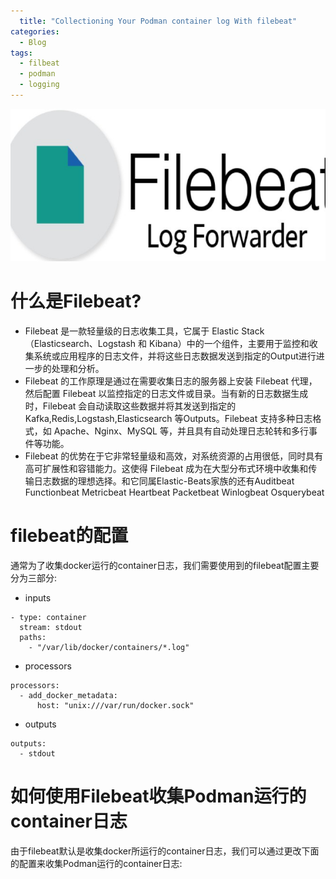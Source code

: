 ```yaml
---
  title: "Collectioning Your Podman container log With filebeat"
categories:
  - Blog
tags:
  - filbeat
  - podman
  - logging
---
```

![filebeat](/assets/images/Filebeat.jpeg "filebeat")
# 什么是Filebeat?
 - Filebeat 是一款轻量级的日志收集工具，它属于 Elastic Stack（Elasticsearch、Logstash 和 Kibana）中的一个组件，主要用于监控和收集系统或应用程序的日志文件，并将这些日志数据发送到指定的Output进行进一步的处理和分析。
 - Filebeat 的工作原理是通过在需要收集日志的服务器上安装 Filebeat 代理，然后配置 Filebeat 以监控指定的日志文件或目录。当有新的日志数据生成时，Filebeat 会自动读取这些数据并将其发送到指定的 Kafka,Redis,Logstash,Elasticsearch 等Outputs。Filebeat 支持多种日志格式，如 Apache、Nginx、MySQL 等，并且具有自动处理日志轮转和多行事件等功能。
 - Filebeat 的优势在于它非常轻量级和高效，对系统资源的占用很低，同时具有高可扩展性和容错能力。这使得 Filebeat 成为在大型分布式环境中收集和传输日志数据的理想选择。和它同属Elastic-Beats家族的还有Auditbeat Functionbeat Metricbeat Heartbeat Packetbeat Winlogbeat Osquerybeat
# filebeat的配置
通常为了收集docker运行的container日志，我们需要使用到的filebeat配置主要分为三部分:
- inputs
```config
- type: container
  stream: stdout
  paths:
    - "/var/lib/docker/containers/*.log"
```
- processors
```config
processors:
  - add_docker_metadata:
      host: "unix:///var/run/docker.sock"
```
- outputs
```config
outputs:
  - stdout
```
# 如何使用Filebeat收集Podman运行的container日志
  由于filebeat默认是收集docker所运行的container日志，我们可以通过更改下面的配置来收集Podman运行的container日志:
